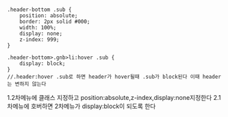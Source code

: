 
```

.header-bottom .sub {
    position: absolute;
    border: 2px solid #000;
    width: 100%;
    display: none;
    z-index: 999;
}

.header-bottom>.gnb>li:hover .sub {
    display: block;
}
//.header:hover .sub로 하면 header가 hover될때 .sub가 block된다 이때 header는 변하지 않는다

```

1.2차메뉴에 클래스 지정하고 position:absolute,z-index,display:none지정한다
2.1차메뉴에 호버하면 2차메뉴가 display:block이 되도록 한다
